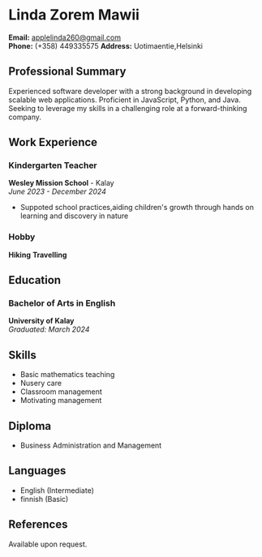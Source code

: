 # Linda Zorem Mawii

**Email:** applelinda260@gmail.com  
**Phone:** (+358) 449335575
**Address:** Uotimaentie,Helsinki

## Professional Summary
Experienced software developer with a strong background in developing scalable web applications. Proficient in JavaScript, Python, and Java. Seeking to leverage my skills in a challenging role at a forward-thinking company.

## Work Experience

### Kindergarten Teacher
**Wesley Mission School** - Kalay  
*June 2023 - December 2024*

- Suppoted school practices,aiding children's growth through hands on learning and discovery in nature

### Hobby
**Hiking**
**Travelling**

## Education

### Bachelor of Arts in English
**University of Kalay**  
*Graduated: March 2024*

## Skills

- Basic mathematics teaching
- Nusery care
- Classroom management
- Motivating management


## Diploma

- Business Administration and Management

## Languages

- English (Intermediate)
- finnish (Basic)

## References
Available upon request.
